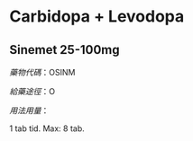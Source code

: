 # Carbidopa + Levodopa

## Sinemet 25-100mg

*藥物代碼*：OSINM

*給藥途徑*：O

*用法用量*：

1 tab tid. Max: 8 tab.

